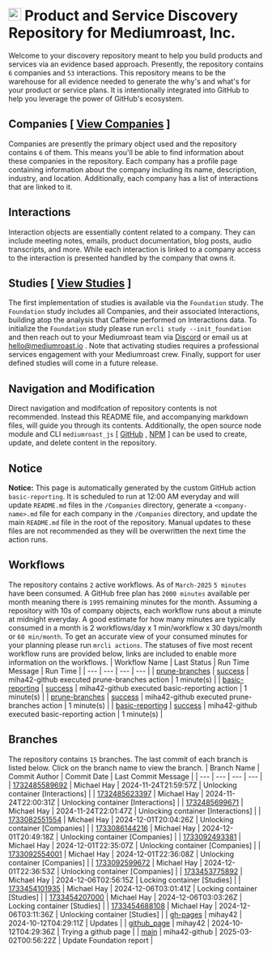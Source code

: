 
# <img src="https://www.mediumroast.io/favicon.png" alt="Mediumroast, Inc. Logo" height="25px" title="Mediumroast, Inc." /> Product and Service Discovery Repository for Mediumroast, Inc.
Welcome to your discovery repository meant to help you build products and services via an evidence based approach.  Presently, the repository contains `6` companies and `53` interactions. This repository means to be the warehouse for all evidence needed to generate the why's and what's for your product or service plans.  It is intentionally integrated into GitHub to help you leverage the power of GitHub's ecosystem.
## Companies [ [View Companies](./Companies/README.md) ]
Companies are presently the primary object used and the repository contains `6` of them.  This means you'll be able to find information about these companies in the repository.  Each company has a profile page containing information about the company including its name, description, industry, and location.  Additionally, each company has a list of interactions that are linked to it.
## Interactions
Interaction objects are essentially content related to a company.  They can include meeting notes, emails, product documentation, blog posts, audio transcripts, and more.  While each interaction is linked to a company access to the interaction is presented handled by the company that owns it.
## Studies [ [View Studies](./Studies/README.md) ]
The first implementation of studies is available via the `Foundation` study.  The `Foundation` study includes all Companies, and their associated Interactions, building atop the analysis that Caffeine performed on Interactions data.  To initialize the `Foundation` study please run `mrcli study --init_foundation` and then reach out to your Mediumroast team via  [Discord](https://discord.gg/ebM4Cf8meK)  or email us at  [hello@mediumroast.io](mailto:hello@mediumroast.io) . Note that activating studies requires a professional services engagement with your Mediumroast crew. Finally, support for user defined studies will come in a future release.

## Navigation and Modification
Direct navigation and modifcation of repository contents is not recommended. Instead this README file, and accompanying markdown files, will guide you through its contents.  Additionally, the open source node module and CLI `mediumroast_js` [ [GitHub](https://github.com/mediumroast/mediumroast_js) ,  [NPM](https://www.npmjs.com/package/mediumroast_js) ] can be used to create, update, and delete content in the repository.
## Notice
**Notice:** This page is automatically generated by the custom GitHub action `basic-reporting`. It is scheduled to run at 12:00 AM everyday and will update `README.md` files in the `/Companies` directory, generate a `<company-name>.md` file for each company in the `/Companies` directory, and update the main `README.md` file in the root of the repository.  Manual updates to these files are not recommended as they will be overwritten the next time the action runs.

## Workflows
The repository contains `2` active workflows. As of `March-2025` `5 minutes` have been consumed. A GitHub free plan has `2000 minutes` available per month meaning there is `1995` remaining minutes for the month. Assuming a repository with 10s of company objects, each workflow runs about a minute at midnight everyday. A good estimate for how many minutes are typically consumed in a month is 2 workflows/day x 1 min/workflow x 30 days/month or `60 min/month`. To get an accurate view of your consumed minutes for your planning please run `mrcli actions`. The statuses of five most recent workflow runs are provided below, links are included to enable more information on the workflows.
 | Workflow Name | Last Status | Run Time Message | Run Time | 
 |  ---  |  ---  |  ---  |  ---  | 
 |  [prune-branches](./.github/workflows/prune-branches.yml)  |  [success](https://github.com/mediumroast/mediumroast_discovery/actions/runs/13610655003)  | miha42-github executed prune-branches action | 1 minute(s) | 
 |  [basic-reporting](./.github/workflows/basic-reporting.yml)  |  [success](https://github.com/mediumroast/mediumroast_discovery/actions/runs/13610508103)  | miha42-github executed basic-reporting action | 1 minute(s) | 
 |  [prune-branches](./.github/workflows/prune-branches.yml)  |  [success](https://github.com/mediumroast/mediumroast_discovery/actions/runs/13599410476)  | miha42-github executed prune-branches action | 1 minute(s) | 
 |  [basic-reporting](./.github/workflows/basic-reporting.yml)  |  [success](https://github.com/mediumroast/mediumroast_discovery/actions/runs/13599211198)  | miha42-github executed basic-reporting action | 1 minute(s) | 


## Branches
The repository contains `15` branches.  The last commit of each branch is listed below.  Click on the branch name to view the branch.
 | Branch Name | Commit Author | Commit Date | Last Commit Message | 
 |  ---  |  ---  |  ---  |  ---  | 
 |  [1732485589692](./tree/1732485589692)  | Michael Hay | 2024-11-24T21:59:57Z | Unlocking container [Interactions] | 
 |  [1732485623397](./tree/1732485623397)  | Michael Hay | 2024-11-24T22:00:31Z | Unlocking container [Interactions] | 
 |  [1732485699671](./tree/1732485699671)  | Michael Hay | 2024-11-24T22:01:47Z | Unlocking container [Interactions] | 
 |  [1733082551554](./tree/1733082551554)  | Michael Hay | 2024-12-01T20:04:26Z | Unlocking container [Companies] | 
 |  [1733086144216](./tree/1733086144216)  | Michael Hay | 2024-12-01T20:49:18Z | Unlocking container [Companies] | 
 |  [1733092493381](./tree/1733092493381)  | Michael Hay | 2024-12-01T22:35:07Z | Unlocking container [Companies] | 
 |  [1733092554001](./tree/1733092554001)  | Michael Hay | 2024-12-01T22:36:08Z | Unlocking container [Companies] | 
 |  [1733092599672](./tree/1733092599672)  | Michael Hay | 2024-12-01T22:36:53Z | Unlocking container [Companies] | 
 |  [1733453775892](./tree/1733453775892)  | Michael Hay | 2024-12-06T02:56:15Z | Locking container [Studies] | 
 |  [1733454101935](./tree/1733454101935)  | Michael Hay | 2024-12-06T03:01:41Z | Locking container [Studies] | 
 |  [1733454207000](./tree/1733454207000)  | Michael Hay | 2024-12-06T03:03:26Z | Locking container [Studies] | 
 |  [1733454688108](./tree/1733454688108)  | Michael Hay | 2024-12-06T03:11:36Z | Unlocking container [Studies] | 
 |  [gh-pages](./tree/gh-pages)  | mihay42 | 2024-10-12T04:29:11Z | Updates | 
 |  [github_page](./tree/github_page)  | mihay42 | 2024-10-12T04:29:36Z | Trying a github page | 
 |  [main](./tree/main)  | miha42-github | 2025-03-02T00:56:22Z | Update Foundation report | 
